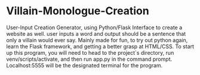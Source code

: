# Villain-Monologue-Creation
User-Input Creation Generator, using Python/Flask Interface to create a website as well. user inputs a word and output should be a sentence that only a villain would ever say.
Mainly made for fun, to try out python again, learn the Flask framework, and getting a better grasp at HTML/CSS.
To start up this program, you will need to head to the project`s directory, run venv/scripts/activate, and then run app.py in the command prompt. Localhost:5555 will be the designated terminal for the program.
